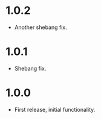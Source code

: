 # 1.0.2
- Another shebang fix.

# 1.0.1
- Shebang fix.

# 1.0.0
- First release, initial functionality.
